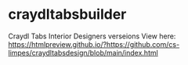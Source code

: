 # craydltabsbuilder
Craydl Tabs Interior Designers verseions
View here: https://htmlpreview.github.io/?https://github.com/cs-limpes/craydltabsdesign/blob/main/index.html

